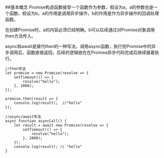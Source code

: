 ##基本概念
Promise构造函数接受一个函数作为参数，假设为a，a的参数也是一个函数，假设为b。a的作用是调用异步操作，b的作用是作为异步操作的回调处理函数。

在创建Promise时，a的内容必须已经明确。b可以后续通过对Promise对象调用then方法传入。

async和await是替代then的一种写法，调用async函数，执行完Promise中的异步调用后，函数直接返回，后续的逻辑放在在Promise异步代码完成后继续接着执行。

```
//then写法
let promise = new Promise(resolve => {
	setTimeout(() => {
		resolve("hello");
	}, 2000);
});

promise.then(result => {
	console.log(result);  //"hello"
});
```

```
//async/await写法
async function asyncCall() {
	let result = await new Promise(resolve => {
		setTimeout(() => {
			resolve("hello");
		}, 2000);
	});
	console.log(result); // "hello"
}
```


